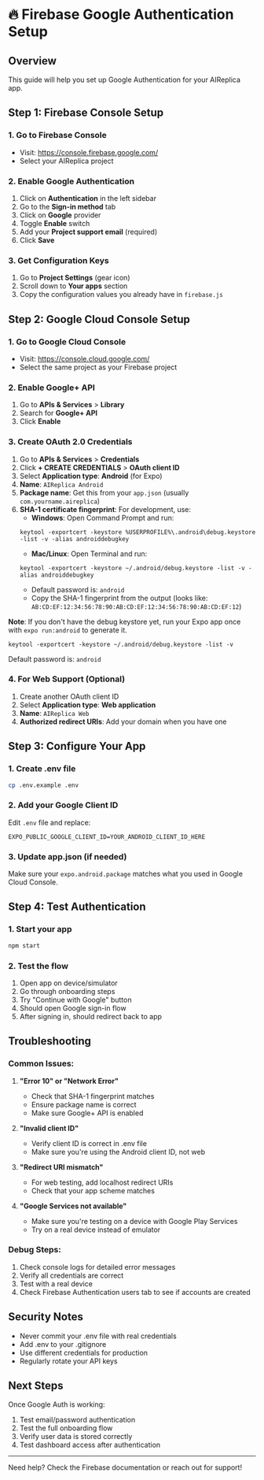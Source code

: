 # 🔥 Firebase Google Authentication Setup

## Overview
This guide will help you set up Google Authentication for your AIReplica app.

## Step 1: Firebase Console Setup

### 1. Go to Firebase Console
- Visit: https://console.firebase.google.com/
- Select your AIReplica project

### 2. Enable Google Authentication
1. Click on **Authentication** in the left sidebar
2. Go to the **Sign-in method** tab
3. Click on **Google** provider
4. Toggle **Enable** switch
5. Add your **Project support email** (required)
6. Click **Save**

### 3. Get Configuration Keys
1. Go to **Project Settings** (gear icon)
2. Scroll down to **Your apps** section
3. Copy the configuration values you already have in `firebase.js`

## Step 2: Google Cloud Console Setup

### 1. Go to Google Cloud Console
- Visit: https://console.cloud.google.com/
- Select the same project as your Firebase project

### 2. Enable Google+ API
1. Go to **APIs & Services** > **Library**
2. Search for **Google+ API**
3. Click **Enable**

### 3. Create OAuth 2.0 Credentials
1. Go to **APIs & Services** > **Credentials**
2. Click **+ CREATE CREDENTIALS** > **OAuth client ID**
3. Select **Application type**: **Android** (for Expo)
4. **Name**: `AIReplica Android`
5. **Package name**: Get this from your `app.json` (usually `com.yourname.aireplica`)
6. **SHA-1 certificate fingerprint**: For development, use:
   - **Windows**: Open Command Prompt and run:
   ```
   keytool -exportcert -keystore %USERPROFILE%\.android\debug.keystore -list -v -alias androiddebugkey
   ```
   - **Mac/Linux**: Open Terminal and run:
   ```
   keytool -exportcert -keystore ~/.android/debug.keystore -list -v -alias androiddebugkey
   ```
   - Default password is: `android`
   - Copy the SHA-1 fingerprint from the output (looks like: `AB:CD:EF:12:34:56:78:90:AB:CD:EF:12:34:56:78:90:AB:CD:EF:12`)

**Note**: If you don't have the debug keystore yet, run your Expo app once with `expo run:android` to generate it.
   ```
   keytool -exportcert -keystore ~/.android/debug.keystore -list -v
   ```
   Default password is: `android`

### 4. For Web Support (Optional)
1. Create another OAuth client ID
2. Select **Application type**: **Web application**
3. **Name**: `AIReplica Web`
4. **Authorized redirect URIs**: Add your domain when you have one

## Step 3: Configure Your App

### 1. Create .env file
```bash
cp .env.example .env
```

### 2. Add your Google Client ID
Edit `.env` file and replace:
```
EXPO_PUBLIC_GOOGLE_CLIENT_ID=YOUR_ANDROID_CLIENT_ID_HERE
```

### 3. Update app.json (if needed)
Make sure your `expo.android.package` matches what you used in Google Cloud Console.

## Step 4: Test Authentication

### 1. Start your app
```bash
npm start
```

### 2. Test the flow
1. Open app on device/simulator
2. Go through onboarding steps
3. Try "Continue with Google" button
4. Should open Google sign-in flow
5. After signing in, should redirect back to app

## Troubleshooting

### Common Issues:

1. **"Error 10" or "Network Error"**
   - Check that SHA-1 fingerprint matches
   - Ensure package name is correct
   - Make sure Google+ API is enabled

2. **"Invalid client ID"**
   - Verify client ID is correct in .env file
   - Make sure you're using the Android client ID, not web

3. **"Redirect URI mismatch"**
   - For web testing, add localhost redirect URIs
   - Check that your app scheme matches

4. **"Google Services not available"**
   - Make sure you're testing on a device with Google Play Services
   - Try on a real device instead of emulator

### Debug Steps:
1. Check console logs for detailed error messages
2. Verify all credentials are correct
3. Test with a real device
4. Check Firebase Authentication users tab to see if accounts are created

## Security Notes
- Never commit your .env file with real credentials
- Add .env to your .gitignore
- Use different credentials for production
- Regularly rotate your API keys

## Next Steps
Once Google Auth is working:
1. Test email/password authentication
2. Test the full onboarding flow
3. Verify user data is stored correctly
4. Test dashboard access after authentication

---

Need help? Check the Firebase documentation or reach out for support!
